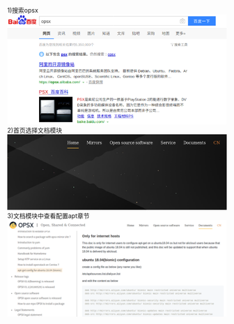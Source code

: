 1)搜索opsx  
![](assets/markdown-img-paste-2019071708073901.png)  
2)首页选择文档模块  
![](assets/markdown-img-paste-20190717090521620.png)  
3)文档模块中查看配置apt章节  
![](assets/markdown-img-paste-20190717090601478.png)  
